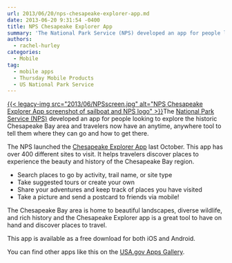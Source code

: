 ```yaml
---
url: 2013/06/20/nps-chesapeake-explorer-app.md
date: 2013-06-20 9:31:54 -0400
title: NPS Chesapeake Explorer App
summary: 'The National Park Service (NPS) developed an app for people looking to explore the historic Chesapeake Bay area and travelers now have an anytime, anywhere tool to tell them where they can go and how to get there. The NPS launched the Chesapeake Explorer App last'
authors:
  - rachel-hurley
categories:
  - Mobile
tag:
  - mobile apps
  - Thursday Mobile Products
  - US National Park Service
---
```


[{{< legacy-img src="2013/06/NPSscreen.jpg" alt="NPS Chesapeake Explorer App screenshot of sailboat and NPS logo" >}}](https://s3.amazonaws.com/sitesusa/wp-content/uploads/sites/212/2013/06/NPSscreen.jpg)The [National Park Service (NPS)](http://www.nps.gov/index.htm) developed an app for people looking to explore the historic Chesapeake Bay area and travelers now have an anytime, anywhere tool to tell them where they can go and how to get there.

The NPS launched the [Chesapeake Explorer App](http://www.chesapeakeexplorerapp.com/) last October. This app has over 400 different sites to visit. It helps travelers discover places to experience the beauty and history of the Chesapeake Bay region.

  * Search places to go by activity, trail name, or site type
  * Take suggested tours or create your own
  * Share your adventures and keep track of places you have visited
  * Take a picture and send a postcard to friends via mobile!

The Chesapeake Bay area is home to beautiful landscapes, diverse wildlife, and rich history and the Chesapeake Explorer app is a great tool to have on hand and discover places to travel.

This app is available as a free download for both iOS and Android.

You can find other apps like this on the [USA.gov Apps Gallery](http://apps.usa.gov/).